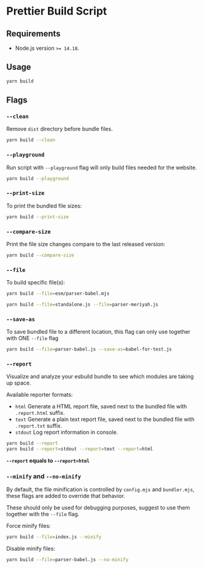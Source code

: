 # Prettier Build Script

## Requirements

- Node.js version `>= 14.18`.

## Usage

```sh
yarn build
```

## Flags

### `--clean`

Remove `dist` directory before bundle files.

```sh
yarn build --clean
```

### `--playground`

Run script with `--playground` flag will only build files needed for the website.

```sh
yarn build --playground
```

### `--print-size`

To print the bundled file sizes:

```sh
yarn build --print-size
```

### `--compare-size`

Print the file size changes compare to the last released version:

```sh
yarn build --compare-size
```

### `--file`

To build specific file(s):

```sh
yarn build --file=esm/parser-babel.mjs
```

```sh
yarn build --file=standalone.js --file=parser-meriyah.js
```

### `--save-as`

To save bundled file to a different location, this flag can only use together with ONE `--file` flag

```sh
yarn build --file=parser-babel.js --save-as=babel-for-test.js
```

### `--report`

Visualize and analyze your esbuild bundle to see which modules are taking up space.

Available reporter formats:

- `html` Generate a HTML report file, saved next to the bundled file with `.report.html` suffix.
- `text` Generate a plain text report file, saved next to the bundled file with `.report.txt` suffix.
- `stdout` Log report information in console.

```sh
yarn build --report
yarn build --report=stdout --report=text --report=html
```

**`--report` equals to `--report=html`**

### `--minify` and `--no-minify`

By default, the file minification is controlled by `config.mjs` and `bundler.mjs`, these flags are added to override that behavior.

These should only be used for debugging purposes, suggest to use them together with the `--file` flag.

Force minify files:

```sh
yarn build --file=index.js --minify
```

Disable minify files:

```sh
yarn build --file=parser-babel.js --no-minify
```
